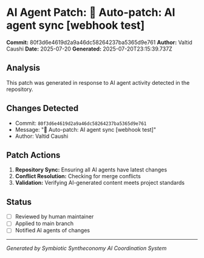 # AI Agent Patch: 🤖 Auto-patch: AI agent sync [webhook test]

**Commit:** 80f3d6e4619d2a9a46dc58264237ba5365d9e761
**Author:** Valtid Caushi
**Date:** 2025-07-20
**Generated:** 2025-07-20T23:15:39.737Z

## Analysis

This patch was generated in response to AI agent activity detected in the repository.

## Changes Detected

- Commit: `80f3d6e4619d2a9a46dc58264237ba5365d9e761`
- Message: "🤖 Auto-patch: AI agent sync [webhook test]"
- Author: Valtid Caushi

## Patch Actions

1. **Repository Sync:** Ensuring all AI agents have latest changes
2. **Conflict Resolution:** Checking for merge conflicts
3. **Validation:** Verifying AI-generated content meets project standards

## Status

- [ ] Reviewed by human maintainer
- [ ] Applied to main branch
- [ ] Notified AI agents of changes

---
*Generated by Symbiotic Syntheconomy AI Coordination System*
